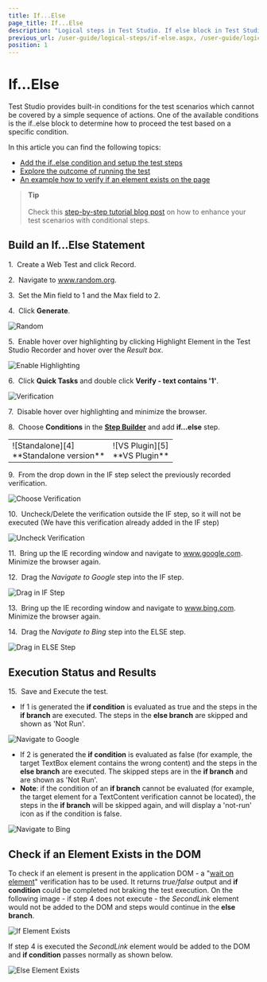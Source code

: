 ```yaml
---
title: If...Else
page_title: If...Else
description: "Logical steps in Test Studio. If else block in Test Studio. Can I build an if else conditions in Tets Studio test. "
previous_url: /user-guide/logical-steps/if-else.aspx, /user-guide/logical-steps/if-else
position: 1
---
```

# If...Else

Test Studio provides built-in conditions for the test scenarios which cannot be covered by a simple sequence of actions. One of the available conditions is the if..else block to determine how to proceed the test based on a specific condition.

In this article you can find the following topics:

* [Add the if..else condition and setup the test steps](#build-an-ifelse-statement)
* [Explore the outcome of running the test](#execution-status-and-results)
* [An example how to verify if an element exists on the page](#check-if-an-element-exists-in-the-dom)

> __Tip__
><br>
><br>
> Check this <a href="https://www.telerik.com/blogs/test-studio-step-by-step-testing-execution-paths-conditional-tests">step-by-step tutorial blog post</a> on how to enhance your test scenarios with conditional steps.

## Build an If...Else Statement

1.&nbsp; Create a Web Test and click Record.

2.&nbsp; Navigate to <a href="https://www.random.org/" target="_blank">www.random.org</a>.

3.&nbsp; Set the Min field to 1 and the Max field to 2.

4.&nbsp; Click **Generate**.

![Random][1]

5.&nbsp; Enable hover over highlighting by clicking Highlight Element in the Test Studio Recorder and hover over the *Result box*.

![Enable Highlighting][2]

6.&nbsp; Click **Quick Tasks** and double click **Verify - text contains '1'**.

![Verification][3]

7.&nbsp; Disable hover over highlighting and minimize the browser.

8.&nbsp; Choose **Conditions** in the <a href="/getting-started/test-recording/step-suggestions" target="_blank">**Step Builder**</a> and add **if...else** step.

<table id="no-table">
<tr>
<td>![Standalone][4]<br>**Standalone version**</td>
<td>![VS Plugin][5]<br>**VS Plugin**</td>
<tr>
<table>

9.&nbsp; From the drop down in the IF step select the previously recorded verification.

![Choose Verification][6]

10.&nbsp; Uncheck/Delete the verification outside the IF step, so it will not be executed (We have this verification already added in the IF step)

![Uncheck Verification][7]

11.&nbsp; Bring up the IE recording window and navigate to <a href="http://www.google.com" target="_blank">www.google.com</a>. Minimize the browser again.

12.&nbsp; Drag the *Navigate to Google* step into the IF step.

![Drag in IF Step][8]

13.&nbsp; Bring up the IE recording window and navigate to <a href="http://www.bing.com" target="_blank">www.bing.com</a>. Minimize the browser again.

14.&nbsp; Drag the *Navigate to Bing* step into the ELSE step.

![Drag in ELSE Step][9]

## Execution Status and Results

15.&nbsp; Save and Execute the test.

- If 1 is generated the **if condition** is evaluated as true and the steps in the **if branch** are executed. The steps in the **else branch** are skipped and shown as 'Not Run'.

![Navigate to Google][10]

- If 2 is generated the **if condition** is evaluated as false (for example, the target TextBox element contains the wrong content) and the steps in the **else branch** are executed. The skipped steps are in the **if branch** and are shown as 'Not Run'. 
- **Note**:  if the condition of an **if branch** cannot be evaluated (for example, the target element for a TextContent verification cannot be located), the steps in the **if branch** will be skipped again, and will display a 'not-run' icon as if the condition is false. 

![Navigate to Bing][11]

## Check if an Element Exists in the DOM

To check if an element is present in the application DOM - a "<a href="/features/recorder/verifications/Wait" target="_blank">wait on element</a>" verification has to be used. It returns *true/false* output and **if condition** could be completed not braking the test execution. On the following image - if step 4 does not execute - the *SecondLink* element would not be added to the DOM and steps would continue in the **else branch**.

![If Element Exists][12]

If step 4 is executed the *SecondLink* element would be added to the DOM and **if condition** passes normally as shown below.

[15]: /img/features/logical-steps/if-else/fig15.png
![Else Element Exists][13]

[1]: /img/features/logical-steps/if-else/rnd-num-gen-page.png
[2]: /img/features/logical-steps/if-else/quick-step-drop-down.png
[3]: /img/features/logical-steps/if-else/verify-step-choose.png
[4]: /img/features/logical-steps/if-else/step-builder-if-else.png
[5]: /img/features/logical-steps/if-else/vs-step-builder.png
[6]: /img/features/logical-steps/if-else/select-condition-in-if.png
[7]: /img/features/logical-steps/if-else/uncheck-verify-step.png
[8]: /img/features/logical-steps/if-else/drop-inside-if.png
[9]: /img/features/logical-steps/if-else/drop-inside-else.png
[10]: /img/features/logical-steps/if-else/if-executed.png
[11]: /img/features/logical-steps/if-else/else-executed.png
[12]: /img/features/logical-steps/if-else/elem-in-DOM-exist-1.png
[13]: /img/features/logical-steps/if-else/elem-in-DOM-exist-if.png


